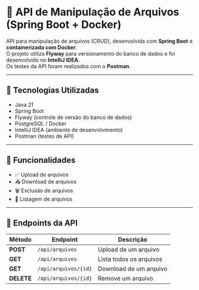 # 📁 API de Manipulação de Arquivos (Spring Boot + Docker)

API para manipulação de arquivos (CRUD), desenvolvida com **Spring Boot** e **containerizada com Docker**.  
O projeto utiliza **Flyway** para versionamento do banco de dados e foi desenvolvido no **IntelliJ IDEA**.  
Os testes da API foram realizados com o **Postman**.

---

## 🚀 Tecnologias Utilizadas

- Java 21
- Spring Boot
- Flyway (controle de versão do banco de dados)
- PostgreSQL / Docker
- IntelliJ IDEA (ambiente de desenvolvimento)
- Postman (testes de API)

---

## 🧾 Funcionalidades

- ✅ Upload de arquivos
- 📥 Download de arquivos
- 🗑️ Exclusão de arquivos
- 📃 Listagem de arquivos

---

## 📌 Endpoints da API

| Método   |        Endpoint             |        Descrição         |
|----------|-----------------------------|--------------------------|
| **POST**   | `/api/arquivos`           | Upload de um arquivo     |
| **GET**    | `/api/arquivos`           | Lista todos os arquivos  |
| **GET**    | `/api/arquivos/{id}`      | Download de um arquivo   |
| **DELETE** | `/api/arquivos/{id}`      | Remove um arquivo        |
